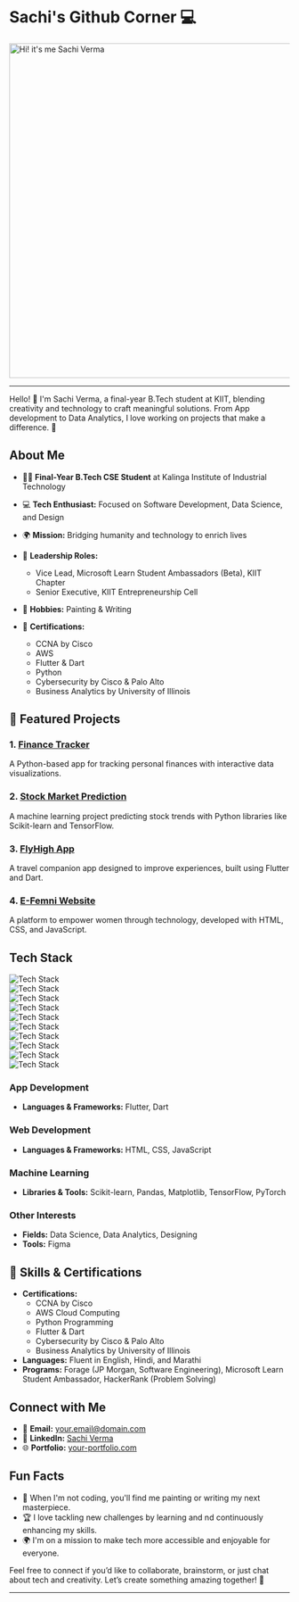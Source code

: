 # Sachi's Github Corner 💻  

 
<img src="[![gif-1.gif](https://i.postimg.cc/Xv6hC11Q/gif-1.gif)](https://postimg.cc/fV5B4CN9)" alt="Hi! it's me Sachi Verma" width="600">



---

Hello! 👋 I'm Sachi Verma, a final-year B.Tech student at KIIT, blending creativity and technology to craft meaningful solutions. From App development to Data Analytics, I love working on projects that make a difference. 🌟  
  

## About Me  

- 👩‍🎓 **Final-Year B.Tech CSE Student** at Kalinga Institute of Industrial Technology 
- 💻 **Tech Enthusiast:** Focused on Software Development, Data Science, and Design
- 🌍 **Mission:** Bridging humanity and technology to enrich lives
- 🌟 **Leadership Roles:**  
  - Vice Lead, Microsoft Learn Student Ambassadors (Beta), KIIT Chapter  
  - Senior Executive, KIIT Entrepreneurship Cell  
  
- 🎨 **Hobbies:** Painting & Writing 
- 📜 **Certifications:**  
  - CCNA by Cisco  
  - AWS  
  - Flutter & Dart  
  - Python  
  - Cybersecurity by Cisco & Palo Alto  
  - Business Analytics by University of Illinois  
  
## 🌟 Featured Projects  

### 1. [Finance Tracker](https://github.com/Me-Micco/Finance-Tracker)  
A Python-based app for tracking personal finances with interactive data visualizations.  

### 2. [Stock Market Prediction](https://github.com/Me-Micco/Stock-Market-Prediction-Time-Series-Algo)  
A machine learning project predicting stock trends with Python libraries like Scikit-learn and TensorFlow.  

### 3. [FlyHigh App](https://github.com/Me-Micco/Fly-High)  
A travel companion app designed to improve experiences, built using Flutter and Dart.  

### 4. [E-Femni Website](https://github.com/Me-Micco/e-femni)  
A platform to empower women through technology, developed with HTML, CSS, and JavaScript.  



## Tech Stack  

![Tech Stack](https://img.shields.io/badge/Code-Flutter-informational?style=flat&logo=flutter&color=blue)  
![Tech Stack](https://img.shields.io/badge/Code-Dart-informational?style=flat&logo=dart&color=blue)  
![Tech Stack](https://img.shields.io/badge/Code-HTML-informational?style=flat&logo=html5&color=orange)  
![Tech Stack](https://img.shields.io/badge/Code-CSS-informational?style=flat&logo=css3&color=blue)  
![Tech Stack](https://img.shields.io/badge/Code-JavaScript-informational?style=flat&logo=javascript&color=yellow)  
![Tech Stack](https://img.shields.io/badge/Code-Scikit_Learn-informational?style=flat&logo=scikit-learn&color=orange)  
![Tech Stack](https://img.shields.io/badge/Code-Pandas-informational?style=flat&logo=pandas&color=blue)  
![Tech Stack](https://img.shields.io/badge/Code-TensorFlow-informational?style=flat&logo=tensorflow&color=orange)  
![Tech Stack](https://img.shields.io/badge/Code-PyTorch-informational?style=flat&logo=pytorch&color=red)  
![Tech Stack](https://img.shields.io/badge/Tools-Figma-informational?style=flat&logo=figma&color=black)  

### App Development  
- **Languages & Frameworks:** Flutter, Dart  

### Web Development  
- **Languages & Frameworks:** HTML, CSS, JavaScript  

### Machine Learning  
- **Libraries & Tools:** Scikit-learn, Pandas, Matplotlib, TensorFlow, PyTorch  

### Other Interests  
- **Fields:** Data Science, Data Analytics, Designing  
- **Tools:** Figma  


## 🚀 Skills & Certifications  

- **Certifications:**  
  - CCNA by Cisco  
  - AWS Cloud Computing  
  - Python Programming  
  - Flutter & Dart  
  - Cybersecurity by Cisco & Palo Alto  
  - Business Analytics by University of Illinois  
- **Languages:** Fluent in English, Hindi, and Marathi  
- **Programs:** Forage (JP Morgan, Software Engineering), Microsoft Learn Student Ambassador, HackerRank (Problem Solving)  



## Connect with Me  

- 📧 **Email:** [your.email@domain.com](mailto:sachiverma2015@gmail.com)  
- 💼 **LinkedIn:** [Sachi Verma](https://www.linkedin.com/in/sachi-verma-32888b22b)  
- 🌐 **Portfolio:** [your-portfolio.com](https://www.your-portfolio.com)  

  

## Fun Facts  

- 🎨 When I'm not coding, you'll find me painting or writing my next masterpiece.  
- 🏆 I love tackling new challenges by learning and nd continuously enhancing my skills.
- 🌍 I'm on a mission to make tech more accessible and enjoyable for everyone.  

  

Feel free to connect if you’d like to collaborate, brainstorm, or just chat about tech and creativity. Let’s create something amazing together! 🚀  

---
